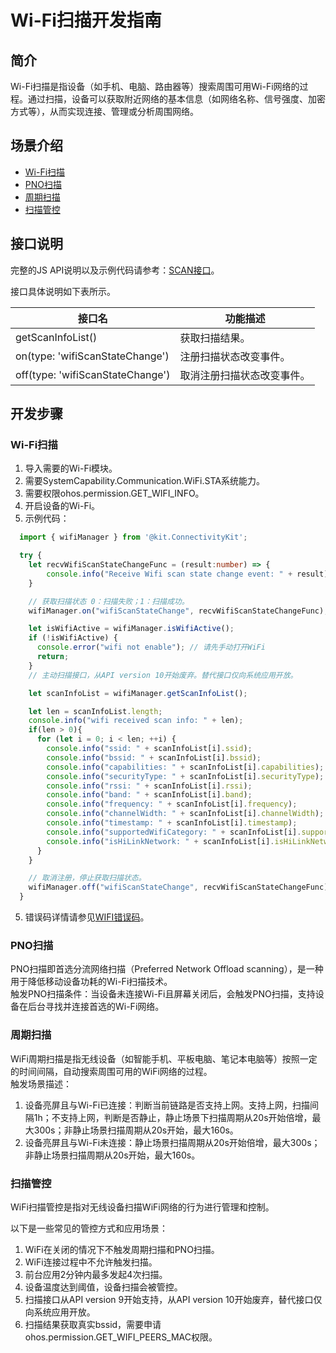 # Wi-Fi扫描开发指南

## 简介
Wi-Fi扫描是指设备（如手机、电脑、路由器等）搜索周围可用Wi-Fi网络的过程。通过扫描，设备可以获取附近网络的基本信息（如网络名称、信号强度、加密方式等），从而实现连接、管理或分析周围网络。

## 场景介绍

- [Wi-Fi扫描](#wi-fi扫描)
- [PNO扫描](#pno扫描)
- [周期扫描](#周期扫描)
- [扫描管控](#扫描管控)

## 接口说明

完整的JS API说明以及示例代码请参考：[SCAN接口](../../reference/apis-connectivity-kit/js-apis-wifiManager.md)。

接口具体说明如下表所示。

| 接口名 | 功能描述 |
| -------- | -------- |
| getScanInfoList() | 获取扫描结果。|
| on(type: 'wifiScanStateChange') | 注册扫描状态改变事件。|
| off(type: 'wifiScanStateChange') | 取消注册扫描状态改变事件。|


## 开发步骤

### Wi-Fi扫描
1. 导入需要的Wi-Fi模块。
2. 需要SystemCapability.Communication.WiFi.STA系统能力。
3. 需要权限ohos.permission.GET_WIFI_INFO。
4. 开启设备的Wi-Fi。
5. 示例代码：

```ts
  import { wifiManager } from '@kit.ConnectivityKit';

  try {
    let recvWifiScanStateChangeFunc = (result:number) => {
        console.info("Receive Wifi scan state change event: " + result);
    }

    // 获取扫描状态 0：扫描失败；1：扫描成功。
    wifiManager.on("wifiScanStateChange", recvWifiScanStateChangeFunc);

    let isWifiActive = wifiManager.isWifiActive();
    if (!isWifiActive) {
      console.error("wifi not enable"); // 请先手动打开WiFi
      return;
    }
    // 主动扫描接口，从API version 10开始废弃。替代接口仅向系统应用开放。

    let scanInfoList = wifiManager.getScanInfoList();

    let len = scanInfoList.length;
    console.info("wifi received scan info: " + len);
    if(len > 0){
      for (let i = 0; i < len; ++i) {
        console.info("ssid: " + scanInfoList[i].ssid);
        console.info("bssid: " + scanInfoList[i].bssid);
        console.info("capabilities: " + scanInfoList[i].capabilities);
        console.info("securityType: " + scanInfoList[i].securityType);
        console.info("rssi: " + scanInfoList[i].rssi);
        console.info("band: " + scanInfoList[i].band);
        console.info("frequency: " + scanInfoList[i].frequency);
        console.info("channelWidth: " + scanInfoList[i].channelWidth);
        console.info("timestamp: " + scanInfoList[i].timestamp);
        console.info("supportedWifiCategory: " + scanInfoList[i].supportedWifiCategory);
        console.info("isHiLinkNetwork: " + scanInfoList[i].isHiLinkNetwork);
      }
    }

    // 取消注册，停止获取扫描状态。
    wifiManager.off("wifiScanStateChange", recvWifiScanStateChangeFunc);
  }
```

 5. 错误码详情请参见[WIFI错误码](../../reference/apis-connectivity-kit/errorcode-wifi.md)。

 ### PNO扫描

  PNO扫描即首选分流网络扫描（Preferred Network Offload scanning），是一种用于降低移动设备功耗的Wi-Fi扫描技术。<br>
  触发PNO扫描条件：当设备未连接Wi-Fi且屏幕关闭后，会触发PNO扫描，支持设备在后台寻找并连接首选的Wi-Fi网络。

 ### 周期扫描

  WiFi周期扫描是指无线设备（如智能手机、平板电脑、笔记本电脑等）按照一定的时间间隔，自动搜索周围可用的WiFi网络的过程。<br>
  触发场景描述：<br>
  1. 设备亮屏且与Wi-Fi已连接：判断当前链路是否支持上网。支持上网，扫描间隔1h；不支持上网，判断是否静止，静止场景下扫描周期从20s开始倍增，最大300s；非静止场景扫描周期从20s开始，最大160s。<br>
  2. 设备亮屏且与Wi-Fi未连接：静止场景扫描周期从20s开始倍增，最大300s；非静止场景扫描周期从20s开始，最大160s。

### 扫描管控

  WiFi扫描管控是指对无线设备扫描WiFi网络的行为进行管理和控制。<br>
  
  以下是一些常见的管控方式和应用场景：<br>
  1. WiFi在关闭的情况下不触发周期扫描和PNO扫描。<br>
  2. WiFi连接过程中不允许触发扫描。<br>
  3. 前台应用2分钟内最多发起4次扫描。<br>
  4. 设备温度达到阈值，设备扫描会被管控。<br>
  5. 扫描接口从API version 9开始支持，从API version 10开始废弃，替代接口仅向系统应用开放。<br>
  6. 扫描结果获取真实bssid，需要申请ohos.permission.GET_WIFI_PEERS_MAC权限。
